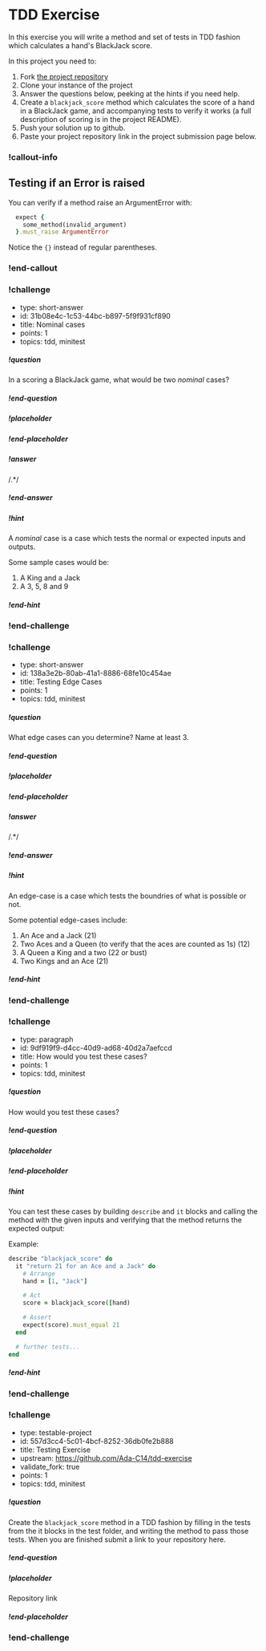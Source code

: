 # TDD Exercise

In this exercise you will write a method and set of tests in TDD fashion which calculates a hand's BlackJack score.

In this project you need to:

1.  Fork [the project repository](https://github.com/Ada-C14/tdd-exercise)
1.  Clone your instance of the project
1.  Answer the questions below, peeking at the hints if you need help.
1.  Create a `blackjack_score` method which calculates the score of a hand in a BlackJack game, and accompanying tests to verify it works (a full description of scoring is in the project README).
1.  Push your solution up to github.
1.  Paste your project repository link in the project submission page below.

<!-- available callout types: info, success, warning, danger, secondary  -->
### !callout-info

## Testing if an Error is raised

You can verify if a method raise an ArgumentError with:

```ruby
  expect {
    some_method(invalid_argument)
  }.must_raise ArgumentError
```

Notice the `{}` instead of regular parentheses.

### !end-callout

<!-- >>>>>>>>>>>>>>>>>>>>>> BEGIN CHALLENGE >>>>>>>>>>>>>>>>>>>>>> -->
<!-- Replace everything in square brackets [] and remove brackets  -->

### !challenge

* type: short-answer
* id: 31b08e4c-1c53-44bc-b897-5f9f931cf890
* title: Nominal cases
* points: 1
* topics: tdd, minitest

##### !question

In a scoring a BlackJack game, what would be two _nominal_ cases?

##### !end-question

##### !placeholder


##### !end-placeholder

##### !answer

/.*/

##### !end-answer

<!-- other optional sections -->
##### !hint

A _nominal_ case is a case which tests the normal or expected inputs and outputs.

Some sample cases would be:

1.  A King and a Jack
1.  A 3, 5, 8 and 9

##### !end-hint
<!-- !rubric - !end-rubric (markdown, instructors can see while scoring a checkpoint) -->
<!-- !explanation - !end-explanation (markdown, students can see after answering correctly) -->

### !end-challenge

<!-- ======================= END CHALLENGE ======================= -->

<!-- >>>>>>>>>>>>>>>>>>>>>> BEGIN CHALLENGE >>>>>>>>>>>>>>>>>>>>>> -->
<!-- Replace everything in square brackets [] and remove brackets  -->

### !challenge

* type: short-answer
* id: 138a3e2b-80ab-41a1-8886-68fe10c454ae
* title: Testing Edge Cases
* points: 1
* topics: tdd, minitest

##### !question

What edge cases can you determine? Name at least 3.

##### !end-question

##### !placeholder


##### !end-placeholder

##### !answer

/.*/

##### !end-answer

<!-- other optional sections -->
##### !hint

An edge-case is a case which tests the boundries of what is possible or not.

Some potential edge-cases include:

1.  An Ace and a Jack (21)
1.  Two Aces and a Queen (to verify that the aces are counted as 1s) (12)
1.  A Queen a King and a two (22 or bust)
1.  Two Kings and an Ace (21)

##### !end-hint
<!-- !rubric - !end-rubric (markdown, instructors can see while scoring a checkpoint) -->
<!-- !explanation - !end-explanation (markdown, students can see after answering correctly) -->

### !end-challenge

<!-- ======================= END CHALLENGE ======================= -->


<!-- >>>>>>>>>>>>>>>>>>>>>> BEGIN CHALLENGE >>>>>>>>>>>>>>>>>>>>>> -->
<!-- Replace everything in square brackets [] and remove brackets  -->

### !challenge

* type: paragraph
* id: 9df919f9-d4cc-40d9-ad68-40d2a7aefccd
* title: How would you test these cases?
* points: 1
* topics: tdd, minitest

##### !question

How would you test these cases?

##### !end-question

##### !placeholder



##### !end-placeholder

<!-- other optional sections -->
##### !hint

You can test these cases by building `describe` and `it` blocks and calling the method with the given inputs and verifying that the method returns the expected output:

Example:

```ruby
describe "blackjack_score" do
  it "return 21 for an Ace and a Jack" do
    # Arrange
    hand = [1, "Jack"]

    # Act
    score = blackjack_score([hand)

    # Assert
    expect(score).must_equal 21
  end

  # further tests...
end
```

##### !end-hint 
<!-- !rubric - !end-rubric (markdown, instructors can see while scoring a checkpoint) -->
<!-- !explanation - !end-explanation (markdown, students can see after answering correctly) -->

### !end-challenge

<!-- ======================= END CHALLENGE ======================= -->

<!-- >>>>>>>>>>>>>>>>>>>>>> BEGIN CHALLENGE >>>>>>>>>>>>>>>>>>>>>> -->
<!-- Replace everything in square brackets [] and remove brackets  -->

### !challenge

* type: testable-project
* id: 557d3cc4-5c01-4bcf-8252-36db0fe2b888
* title: Testing Exercise
* upstream: https://github.com/Ada-C14/tdd-exercise
* validate_fork: true
* points: 1
* topics: tdd, minitest

##### !question

Create the `blackjack_score` method in a TDD fashion by filling in the tests from the it blocks in the test folder, and writing the method to pass those tests.  When you are finished submit a link to your repository here.

##### !end-question

##### !placeholder

Repository link

##### !end-placeholder

<!-- other optional sections -->
<!-- !hint - !end-hint (markdown, users can see after a failed attempt) -->
<!-- !rubric - !end-rubric (markdown, instructors can see while scoring a checkpoint) -->
<!-- !explanation - !end-explanation (markdown, students can see after answering correctly) -->

### !end-challenge

<!-- ======================= END CHALLENGE ======================= -->